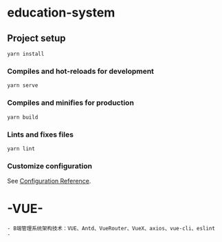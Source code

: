 # education-system

## Project setup
```
yarn install
```

### Compiles and hot-reloads for development
```
yarn serve
```

### Compiles and minifies for production
```
yarn build
```

### Lints and fixes files
```
yarn lint
```

### Customize configuration
See [Configuration Reference](https://cli.vuejs.org/config/).

# -VUE-
    - B端管理系统架构技术：VUE、Antd、VueRouter、VueX、axios、vue-cli、eslint
    - 


